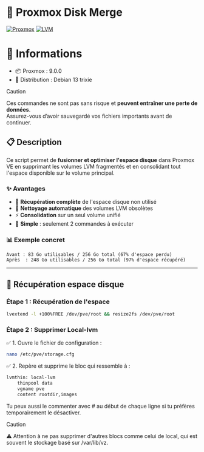 # 🚀 Proxmox Disk Merge
[![Proxmox](https://img.shields.io/badge/Proxmox-VE-orange?style=flat-square&logo=proxmox)](https://www.proxmox.com/)
[![LVM](https://img.shields.io/badge/Storage-LVM-blue?style=flat-square)](https://en.wikipedia.org/wiki/Logical_Volume_Manager_(Linux))

# 🧾 Informations

* 📦 Proxmox : 9.0.0
* 🐧 Distribution : Debian 13 trixie

> [!caution]
> Ces commandes ne sont pas sans risque et **peuvent entraîner une perte de données**.  
> Assurez-vous d’avoir sauvegardé vos fichiers importants avant de continuer.

## 📋 Description

Ce script permet de **fusionner et optimiser l'espace disque** dans Proxmox VE en supprimant les volumes LVM fragmentés et en consolidant tout l'espace disponible sur le volume principal.

### ✨ Avantages
- 🎯 **Récupération complète** de l'espace disque non utilisé
- 🧹 **Nettoyage automatique** des volumes LVM obsolètes  
- ⚡ **Consolidation** sur un seul volume unifié
- 🔧 **Simple** : seulement 2 commandes à exécuter

### 📊 Exemple concret
```
Avant : 83 Go utilisables / 256 Go total (67% d'espace perdu)
Après  : 248 Go utilisables / 256 Go total (97% d'espace récupéré)
```

---

## 🚀 Récupération espace disque

### Étape 1 : Récupération de l'espace
```bash
lvextend -l +100%FREE /dev/pve/root && resize2fs /dev/pve/root
```

### Étape 2 : Supprimer Local-lvm

✅ 1. Ouvre le fichier de configuration :
```bash
nano /etc/pve/storage.cfg
```
✅ 2. Repère et supprime le bloc qui ressemble à :
```bash
lvmthin: local-lvm
    thinpool data
    vgname pve
    content rootdir,images
```

Tu peux aussi le commenter avec # au début de chaque ligne si tu préfères temporairement le désactiver.

>[!caution]
>⚠️ Attention à ne pas supprimer d'autres blocs comme celui de local, qui est souvent le stockage basé sur /var/lib/vz.
